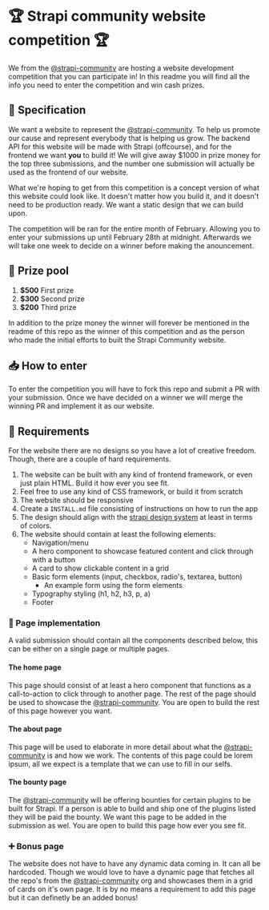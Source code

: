 # 🏆 Strapi community website competition 🏆

We from the [@strapi-community](https://github.com/strapi-community) are hosting a website development competition that you can participate in! In this readme you will find all the info you need to enter the competition and win cash prizes.

## 📝 Specification

We want a website to represent the [@strapi-community](https://github.com/strapi-community). To help us promote our cause and represent everybody that is helping us grow. The backend API for this website will be made with Strapi (offcourse), and for the frontend we want **you** to build it! We will give away $1000 in prize money for the top three submissions, and the number one submission will actually be used as the frontend of our website.

What we're hoping to get from this competition is a concept version of what this website could look like. It doesn't matter how you build it, and it doesn't need to be production ready. We want a static design that we can build upon.

The competition will be ran for the entire month of February. Allowing you to enter your submissions up until February 28th at midnight. Afterwards we will take one week to decide on a winner before making the anouncement.

## 💸 Prize pool

1. **$500** First prize
2. **$300** Second prize
3. **$200** Third prize

In addition to the prize money the winner will forever be mentioned in the readme of this repo as the winner of this competition and as the person who made the initial efforts to built the Strapi Community website.

## 📥 How to enter

To enter the competition you will have to fork this repo and submit a PR with your submission. Once we have decided on a winner we will merge the winning PR and implement it as our website.

## 📢 Requirements

For the website there are no designs so you have a lot of creative freedom. Though, there are a couple of hard requirements.

1. The website can be built with any kind of frontend framework, or even just plain HTML. Build it how ever you see fit.
2. Feel free to use any kind of CSS framework, or build it from scratch
3. The website should be responsive
4. Create a `INSTALL.md` file consisting of instructions on how to run the app
5. The design should align with the [strapi design system](https://design-system.strapi.io/) at least in terms of colors.
6. The website should contain at least the following elements:
  	- Navigation/menu
  	- A hero component to showcase featured content and click through with a button
  	- A card to show clickable content in a grid
  	- Basic form elements (input, checkbox, radio's, textarea, button)
	  - An example form using the form elements
  	- Typography styling (h1, h2, h3, p, a)
  	- Footer

### 📜 Page implementation

A valid submission should contain all the components described below, this can be either on a single page or multiple pages.

#### The home page
This page should consist of at least a hero component that functions as a call-to-action to click through to another page.
The rest of the page should be used to showcase the [@strapi-community](https://github.com/strapi-community). You are open to build the rest of this page however you want.

#### The about page
This page will be used to elaborate in more detail about what the [@strapi-community](https://github.com/strapi-community) is and how we work. The contents of this page could be lorem ipsum, all we expect is a template that we can use to fill in our selfs.

#### The bounty page
The [@strapi-community](https://github.com/strapi-community) will be offering bounties for certain plugins to be built for Strapi. If a person is able to build and ship one of the plugins listed they will be paid the bounty. We want this page to be added in the submission as wel. You are open to build this page how ever you see fit.

### ➕ Bonus page

The website does not have to have any dynamic data coming in. It can all be hardcoded. Though we would love to have a dynamic page that fetches all the repo's from the [@strapi-community](https://github.com/strapi-community) org and showcases them in a grid of cards on it's own page. It is by no means a requirement to add this page but it can definetly be an added bonus!
